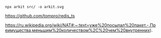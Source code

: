 ```
npx arkit src/ -o arkit.svg
```


https://github.com/tompro/redis_ts

https://ru.wikipedia.org/wiki/NAT#:~:text=уже%20посылал%20пакет.-,Преимущества,меньшим%20количеством%2C%20чем%20внутренних).

